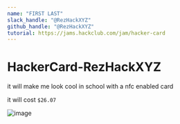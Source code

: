 ```yaml
---
name: "FIRST LAST"
slack_handle: "@RezHackXYZ"
github_handle: "@RezHackXYZ"
tutorial: https://jams.hackclub.com/jam/hacker-card
---
```


# HackerCard-RezHackXYZ

it will make me look cool in school with a nfc enabled card

it will cost `$26.07`

![image](https://github.com/user-attachments/assets/fc66d147-7018-4d88-834e-ec46d8e22346)

